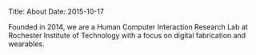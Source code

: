 Title: About
Date: 2015-10-17

Founded in 2014, we are a Human Computer Interaction Research Lab at Rochester Institute of Technology with a focus on digital fabrication and wearables.
